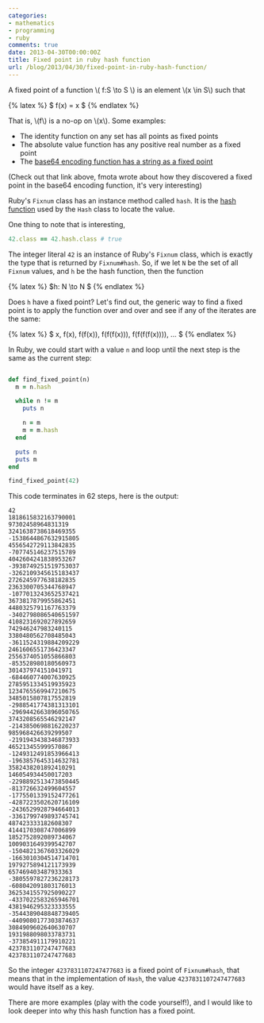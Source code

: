 ```yaml
---
categories:
- mathematics
- programming
- ruby
comments: true
date: 2013-04-30T00:00:00Z
title: Fixed point in ruby hash function
url: /blog/2013/04/30/fixed-point-in-ruby-hash-function/
---
```


A fixed point of a function  \\( f:S \to S \\) is an element \\(x \in
S\\) such that 

{% latex %}
$ f(x) = x $
{% endlatex %}

That is, \\(f\\) is a no-op on \\(x\\). Some examples: 

 - The identity function on any set has all points as fixed points
 - The absolute value function has any positive real number as a fixed
   point
 - The [base64 encoding function has a string as a fixed point](http://fmota.eu/blog/base64-fixed-point.html)

(Check out that link above, fmota wrote about how they discovered a
fixed point in the base64 encoding function, it's very interesting)

Ruby's `Fixnum` class has an instance method called `hash`. It is the
[hash function](http://en.wikipedia.org/wiki/Hash_function#Hash_tables) 
used by the `Hash` class to locate the value.

One thing to note that is interesting, 

``` ruby
42.class == 42.hash.class # true
```

The integer literal `42` is an instance of Ruby's `Fixnum` class,
which is exactly the type that is returned by `Fixnum#hash`. So, if we
let `N` be the set of all `Fixnum` values, and `h` be the hash function,
then the function 

{% latex %}
$h: N \to N $
{% endlatex %}

Does `h` have a fixed point? Let's find out, the generic way to find a
fixed point is to apply the function over and over and see if any of
the iterates are the same: 


{% latex %}
$ x, f(x), f(f(x)), f(f(f(x))), f(f(f(f(x)))), ... $
{% endlatex %}

In Ruby, we could start with a value `n` and loop until the next step
is the same as the current step: 

``` ruby

def find_fixed_point(n)
  m = n.hash

  while n != m
    puts n

    n = m
    m = m.hash
  end

  puts n
  puts m
end

find_fixed_point(42)
```

This code terminates in 62 steps, here is the output:

```
42
1818615832163790001
97302458964831319
3241638738618469355
-1538644867632915805
4556542729113842835
-707745146237515789
4042604241838953267
-3938749251519753037
-3262109345615183437
2726245977638182835
2363300705344768947
-1077013243652537421
3673817879955862451
4480325791167763379
-3402798086540651597
4108231692027892659
742946247983240115
3380480562708485043
-3611524319884209229
2461606551736423347
2556374051055866803
-853528980180560973
301437974151041971
-684460774007630925
2785951334519935923
1234765569947210675
3485015807817552819
-2988541774381313101
-2969442663896050765
3743208565546292147
-2143850698816220237
985968426639299507
-2191943438346873933
465213455999570867
-1249312491853966413
-1963857645314632781
3582438201892410291
146054934450017203
-2298892513473850445
-813726632499604557
-1775501339152477261
-4287223502620716109
-2436529928794664013
-3361799749893745741
487423333182608307
4144170308747006899
1852752892089734067
1009031649399542707
-1504821367603326029
-1663010304514714701
1979275894121173939
657469403487933363
-3805597827236228173
-608042091803176013
3625341557925090227
-4337022583265946701
4381946295323333555
-3544389048848739405
-4409080177303874637
3084909602640630707
1931988098033783731
-373854911179910221
4237831107247477683
4237831107247477683
```

So the integer `4237831107247477683` is a fixed point of
`Fixnum#hash`, that means that in the implementation of `Hash`, the
value `4237831107247477683` would have itself as a key.

There are more examples (play with the code yourself!), and I would
like to look deeper into why this hash function has a fixed point.
